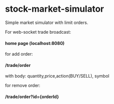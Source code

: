 # stock-market-simulator
Simple market simulator with limit orders.


For web-socket trade broadcast:
#### home page (localhost:8080)

for add order:
#### /trade/order 
with body: quantity,price,action(BUY/SELL), symbol

for remove order:
#### /trade/order?id={orderId}
